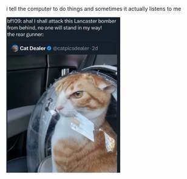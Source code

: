 i tell the computer to do things and sometimes it actually listens to me
<!--START_SECTION:update_image-->
<img src=https://raw.githubusercontent.com/sneakykestrel/sneakykestrel/main/.github/images/the-lancaster-rear-gunner.png height="" width="300" align=left alt=kitty />
<!--END_SECTION:update_image-->


